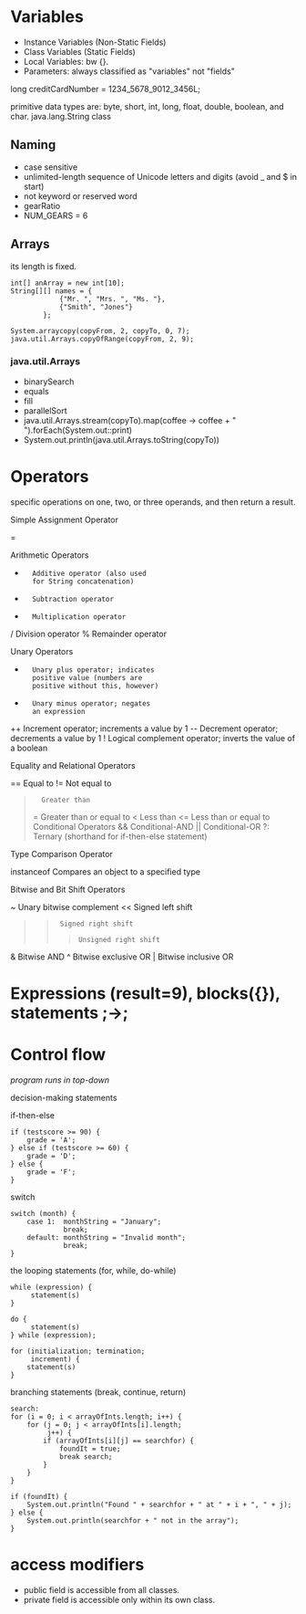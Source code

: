 # Variables

* Instance Variables (Non-Static Fields)
* Class Variables (Static Fields) 
* Local Variables: bw {}.
* Parameters: always classified as "variables" not "fields"

long creditCardNumber = 1234_5678_9012_3456L;

primitive data types are: byte, short, int, long, float, double, boolean, and char. java.lang.String class

## Naming

* case sensitive
* unlimited-length sequence of Unicode letters and digits (avoid _ and $ in start)
* not keyword or reserved word
* gearRatio 
* NUM_GEARS = 6

## Arrays

its length is fixed.

```
int[] anArray = new int[10];
String[][] names = {
            {"Mr. ", "Mrs. ", "Ms. "},
            {"Smith", "Jones"}
        };
```

```
System.arraycopy(copyFrom, 2, copyTo, 0, 7);
java.util.Arrays.copyOfRange(copyFrom, 2, 9);
```

### java.util.Arrays

* binarySearch 
* equals 
* fill 
* parallelSort 
* java.util.Arrays.stream(copyTo).map(coffee -> coffee + " ").forEach(System.out::print)
* System.out.println(java.util.Arrays.toString(copyTo))

# Operators

specific operations on one, two, or three operands, and then return a result.

Simple Assignment Operator

= 

Arithmetic Operators

+       Additive operator (also used
        for String concatenation)
-       Subtraction operator
*       Multiplication operator
/       Division operator
%       Remainder operator

Unary Operators

+       Unary plus operator; indicates
        positive value (numbers are 
        positive without this, however)
-       Unary minus operator; negates
        an expression
++      Increment operator; increments
        a value by 1
--      Decrement operator; decrements
        a value by 1
!       Logical complement operator;
        inverts the value of a boolean

Equality and Relational Operators

==      Equal to
!=      Not equal to
>       Greater than
>=      Greater than or equal to
<       Less than
<=      Less than or equal to
Conditional Operators
&&      Conditional-AND
||      Conditional-OR
?:      Ternary (shorthand for 
        if-then-else statement)

Type Comparison Operator

instanceof      Compares an object to 
                a specified type 

Bitwise and Bit Shift Operators

~       Unary bitwise complement
<<      Signed left shift
>>      Signed right shift
>>>     Unsigned right shift
&       Bitwise AND
^       Bitwise exclusive OR
|       Bitwise inclusive OR

# Expressions (result=9), blocks({}), statements ;->;

# Control flow
_program runs in top-down_

decision-making statements

if-then-else

```
if (testscore >= 90) {
    grade = 'A';
} else if (testscore >= 60) {
    grade = 'D';
} else {
    grade = 'F';
}
```

switch

```
switch (month) {
    case 1:  monthString = "January";
             break;
    default: monthString = "Invalid month";
             break;
}
```

the looping statements (for, while, do-while)

```
while (expression) {
     statement(s)
}

do {
     statement(s)
} while (expression);

for (initialization; termination;
     increment) {
    statement(s)
}
```

branching statements (break, continue, return) 

```
search:
for (i = 0; i < arrayOfInts.length; i++) {
    for (j = 0; j < arrayOfInts[i].length;
         j++) {
        if (arrayOfInts[i][j] == searchfor) {
            foundIt = true;
            break search;
        }
    }
}

if (foundIt) {
    System.out.println("Found " + searchfor + " at " + i + ", " + j);
} else {
    System.out.println(searchfor + " not in the array");
} 
```

# access modifiers

* public field is accessible from all classes.
* private field is accessible only within its own class.

